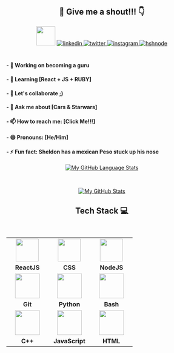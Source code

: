 

<div align="center">
 
 
## :call_me_hand: Give me a shout!!! :point_down: 

 
 <img src="https://github.com/IvanNapsterKE/IvanNapsterKE/blob/main/Sorces/Hi.gif" width="50">

<a href="https://linkedin.com/in/IvanNapster-KE" target="_blank">
<img src=https://img.shields.io/badge/linkedin-%2300acee.svg?color=405DE6&style=for-the-badge&logo=linkedin&logoColor=white alt=linkedin style="margin-bottom: 5px;" />
</a>
<a href="https://twitter.com/napster_ke" target="_blank">
<img src=https://img.shields.io/badge/twitter-%2300acee.svg?color=1DA1F2&style=for-the-badge&logo=twitter&logoColor=white alt=twitter style="margin-bottom: 5px;" />
</a>
<a href="https://www.instagram.com/1v4n1.0" target="_blank">
<img src=https://img.shields.io/badge/instagram-%ff5851db.svg?color=C13584&style=for-the-badge&logo=instagram&logoColor=white alt=instagram style="margin-bottom: 5px;" />
</a>

<a href="https://hashnode.com/@NapsterKE" target="_blank">
<img src=https://img.shields.io/badge/hashnode-%2300acee.svg?color=2962FF&style=for-the-badge&logo=hashnode&logoColor=white alt=hshnode style="margin-bottom: 5px;" />
</a>

<br />
</div>


<br />

<h4>- 🔭 Working on becoming a guru </h4>
<h4>- 🌱 Learning [React + JS + RUBY] </h4>
<h4>- 👯 Let's collaborate ;)</h4>
<h4>- 💬 Ask me about [Cars & Starwars] </h4>
<h4>- 📫 How to reach me: [Click Me!!!] </h4>
<h4>- 😄 Pronouns: [He/Him] </h4>
<h4>- ⚡ Fun fact: Sheldon has a mexican Peso stuck up his nose</h4>


<div align="center">
 
 [![My GitHub Language Stats](https://github-readme-stats.vercel.app/api/top-langs/?username=IvanNapsterKE&langs_count=5&theme=tokyonight)]()

<br>
 
 [![My GitHub Stats](https://github-readme-stats.vercel.app/api/?username=IvanNapsterKE&count_private=true&theme=tokyonight&showicons=true)]()
 
</div>

<div align="center">

## Tech Stack :computer:

<br>
<table>
<tbody>
 <tr>
<td align="center" width="30%"> 
<img height=60px src="https://img.icons8.com/ultraviolet/2x/react.png"> 
</td>

<td align="center" width="30%">
<img height=60px src="https://img.icons8.com/dusk/452/css3.png"> 
</td>

<td align="center" width="30%">
<img height=60px src="https://img.icons8.com/color/2x/nodejs.png"> 
</td>
</tr>

<tr>
<td align="center" width="30%">
<span><b><center>ReactJS</center></b></span>
</td>
<td align="center" width="30%">
<span><b><center>CSS</center></b></span> 
</td>
<td align="center" width="30%">
<span><b><center>NodeJS</center></b></span>
</td>
</tr>

<tr>
<td align="center" width="30%">
<img height=65px src="https://img.icons8.com/ios-glyphs/2x/github-2.png"> 
</td>

<td align="center" width="30%">
<img height=65px src="https://img.icons8.com/color/2x/python.png"> 
</td>

<td align="center" width="30%">
<img height=65px src="https://img.icons8.com/bubbles/2x/console.png"> 
</td>
</tr>


<tr>
<td align="center" width="30%">
<span><b><center>Git</center></b></span>
</td>
<td align="center" width="30%">
 <span><b><center>Python</center></b></span>
</td>
<td align="center" width="30%">
<span><b><center>Bash</center></b></span>
</td>
</tr>

<tr>
<td align="center" width="30%"> 
<img height=65px src="https://isocpp.org/assets/images/cpp_logo.png"> 
</td>

<td align="center" width="30%"> 
<img height=65px src="https://img.icons8.com/color/2x/javascript.png"> 
</td>

<td align="center" width="0%"> 
<img height=65px src="https://img.icons8.com/color/2x/html-5.png"> 
</td>
</tr>

<tr>
<td align="center" width="30%">
<span><b><center>C++</center></b></span>
</td>
<td align="center" width="30%">
<span><b><center>JavaScript</center></b></span> 
</td>
<td align="center" width="30%">
<span><b><center>HTML</center></b></span>
</td>
</tr>
</tbody>
</table>
 
 
</div>






